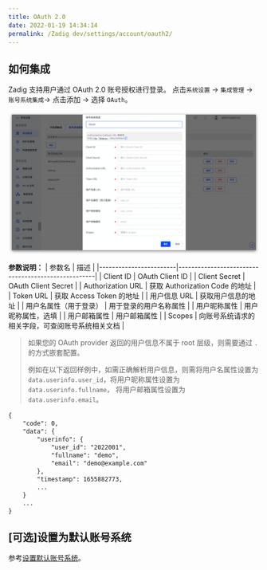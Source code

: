 ```yaml
---
title: OAuth 2.0
date: 2022-01-19 14:34:14
permalink: /Zadig dev/settings/account/oauth2/
---
```


## 如何集成

Zadig 支持用户通过 OAuth 2.0 账号授权进行登录。 点击`系统设置` -> `集成管理` -> `账号系统集成`-> 点击添加 -> 选择 `OAuth`。

![oauth](../_images/user_account_oauth2.png)

**参数说明：**
| 参数名                 | 描述                                                 |
|------------------------|----------------------------------------------------|
| Client ID              | OAuth Client ID                                    |
| Client Secret          | OAuth Client Secret                                |
| Authorization URL      | 获取 Authorization Code 的地址                       |
| Token URL              | 获取 Access Token 的地址                             |
| 用户信息 URL            | 获取用户信息的地址                                     |
| 用户名属性（用于登录）     | 用于登录的用户名称属性                                 |
| 用户昵称属性             | 用户昵称属性，选填                                     |
| 用户邮箱属性             | 用户邮箱属性                                          |
| Scopes                 | 向账号系统请求的相关字段，可查阅账号系统相关文档            |

> 如果您的 OAuth provider 返回的用户信息不属于 root 层级，则需要通过 `.` 的方式嵌套配置。
>
> 例如在以下返回样例中，如需正确解析用户信息，则需将用户名属性设置为 `data.userinfo.user_id`，将用户昵称属性设置为 `data.userinfo.fullname`， 将用户邮箱属性设置为 `data.userinfo.email`。
```
{
    "code": 0,
    "data": {
        "userinfo": {
            "user_id": "2022001",
            "fullname": "demo",
            "email": "demo@example.com"
        },
        "timestamp": 1655882773,
        ...
    }
    ...
}
```

## [可选]设置为默认账号系统
参考[设置默认账号系统](/Zadig%20dev/settings/account/ldap/#可选-设置为默认账号系统)。
